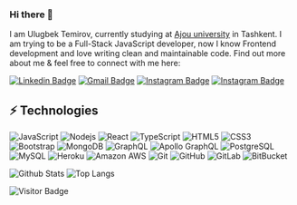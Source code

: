 ### Hi there 👋

I am Ulugbek Temirov, currently studying at [Ajou university](https://www.ajou.uz/) in Tashkent. I am trying to be a Full-Stack JavaScript developer, now I know Frontend development and love writing clean and maintainable code. Find out more about me & feel free to connect with me here:

[![Linkedin Badge](https://img.shields.io/badge/-UlugbekTemirov-blue?style=flat&logo=Linkedin&logoColor=white&link=https://www.linkedin.com/in/ulugbek-temirov-844a84208//)](https://www.linkedin.com/in/ulugbek-temirov-844a84208/)
[![Gmail Badge](https://img.shields.io/badge/-temirovulugbek2003@gmail.com-c14438?style=flat&logo=Gmail&logoColor=white&link=mailto:temirovulugbek2003@gmail.com)](mailto:temirovulugbek2003@gmail.com)
[![Instagram Badge](https://img.shields.io/badge/-ulugbek.exe-critical?style=flat&logo=instagram&logoColor=white&link=https://instagram.com/ulugbek.exe)](https://www.instagram.com/ulugbek.exe)
[![Instagram Badge](https://img.shields.io/badge/-TemirovUlugbek-orange?style=flat&logo=telegram&logoColor=white&link=https://www.t.me/TemirovUlugbek)](https://www.t.me/TemirovUlugbek)


## ⚡ Technologies

![JavaScript](https://img.shields.io/badge/-JavaScript-black?style=flat&logo=javascript)
![Nodejs](https://img.shields.io/badge/-Nodejs-black?style=flat&logo=Node.js)
![React](https://img.shields.io/badge/-React-black?style=flat&logo=react)
![TypeScript](https://img.shields.io/badge/-TypeScript-007ACC?style=flat&logo=typescript)
![HTML5](https://img.shields.io/badge/-HTML5-E34F26?style=flat&logo=html5&logoColor=white)
![CSS3](https://img.shields.io/badge/-CSS3-1572B6?style=flat&logo=css3)
![Bootstrap](https://img.shields.io/badge/-Bootstrap-563D7C?style=flat&logo=bootstrap)
![MongoDB](https://img.shields.io/badge/-MongoDB-black?style=flat&logo=mongodb)
![GraphQL](https://img.shields.io/badge/-GraphQL-E10098?style=flat&logo=graphql)
![Apollo GraphQL](https://img.shields.io/badge/-Apollo%20GraphQL-311C87?style=flat&logo=apollo-graphql)
![PostgreSQL](https://img.shields.io/badge/-PostgreSQL-336791?style=flat&logo=postgresql)
![MySQL](https://img.shields.io/badge/-MySQL-black?style=flat&logo=mysql)
![Heroku](https://img.shields.io/badge/-Heroku-430098?style=flat&logo=heroku)
![Amazon AWS](https://img.shields.io/badge/Amazon%20AWS-232F3E?style=flat&logo=amazon-aws)
![Git](https://img.shields.io/badge/-Git-black?style=flat&logo=git)
![GitHub](https://img.shields.io/badge/-GitHub-181717?style=flat&logo=github)
![GitLab](https://img.shields.io/badge/-GitLab-FCA121?style=flat&logo=gitlab)
![BitBucket](https://img.shields.io/badge/-BitBucket-darkblue?style=flat&logo=bitbucket)

![Github Stats](https://github-readme-stats.vercel.app/api?username=UlugbekTemirov&count_private=true&show_icons=true&include_all_commits=true&theme=dark)
![Top Langs](https://github-readme-stats.vercel.app/api/top-langs/?username=UlugbekTemirov&hide=TeX&layout=compact&theme=dark)

![Visitor Badge](https://visitor-badge.laobi.icu/badge?page_id=UlugbekTemirov.UlugbekTemirov)
